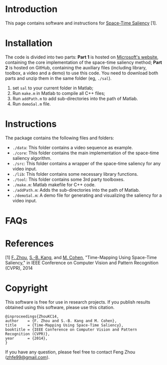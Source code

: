 Introduction
============

This page contains software and instructions for
[Space-Time Saliency](http://www.f-zhou.com/tm.html) [1].

Installation
============

The code is divided into two parts: **Part 1** is hosted on
[Microsoft's website](http://research.microsoft.com/en-us/downloads/fb4b79ae-7f9d-4732-a9e1-5308b8771a18/),
containing the core implementation of the space-time saliency method;
**Part 2** is hosted on GitHub, containing the auxiliary files
(including library, toolbox, a video and a demo) to use this code. You
need to download both parts and unzip them in the same folder (eg,
`./sal`).

1. set `sal` to your current folder in Matlab;
2. Run `make.m` in Matlab to compile all C++ files;
3. Run `addPath.m` to add sub-directories into the path of Matlab.
4. Run `demoSal.m` file.


Instructions
============

The package contains the following files and folders:
- `./data`: This folder contains a video sequence as example.
- `./core`: This folder contains the main implementation of the space-time saliency algorithm.
- `./src`: This folder contains a wrapper of the space-time saliency for any video input.
- `./lib`: This folder contains some necessary library functions.
- `./tool`: This folder contains some 3rd party toolboxes.
- `./make.m`: Matlab makefile for C++ code.
- `./addPath.m`: Adds the sub-directories into the path of Matlab.
- `./demoSal.m`: A demo file for generating and visualizing the saliency for a video input.

FAQs
====


References
==========

[1] [F. Zhou](http://www.f-zhou.com),
[S.-B. Kang](http://research.microsoft.com/en-us/people/sbkang/),
and
[M. Cohen](http://research.microsoft.com/en-us/um/people/cohen/),
"Time-Mapping Using Space-Time Saliency," in IEEE Conference on
Computer Vision and Pattern Recognition (CVPR), 2014

Copyright
==========

This software is free for use in research projects. If you publish
results obtained using this software, please use this citation.

    @inproceedings{ZhouKC14,
    author    = {F. Zhou and S.-B. Kang and M. Cohen},
    title     = {Time-Mapping Using Space-Time Saliency},
    booktitle = {IEEE Conference on Computer Vision and Pattern Recognition (CVPR)},
    year      = {2014},
    }

If you have any question, please feel free to contact Feng Zhou (zhfe99@gmail.com).
